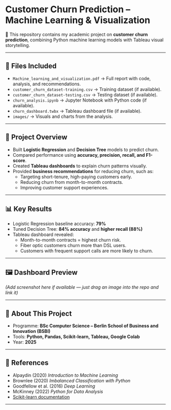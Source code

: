 # Customer Churn Prediction – Machine Learning & Visualization  

📄 This repository contains my academic project on **customer churn prediction**, combining Python machine learning models with Tableau visual storytelling.  

---

## 📂 Files Included  
- `Machine_learning_and_visualization.pdf` → Full report with code, analysis, and recommendations.  
- `customer_churn_dataset-training.csv` → Training dataset (if available).  
- `customer_churn_dataset-testing.csv` → Testing dataset (if available).  
- `churn_analysis.ipynb` → Jupyter Notebook with Python code (if available).  
- `churn_dashboard.twbx` → Tableau dashboard file (if available).  
- `images/` → Visuals and charts from the analysis.  

---

## 🚀 Project Overview  
- Built **Logistic Regression** and **Decision Tree** models to predict churn.  
- Compared performance using **accuracy, precision, recall, and F1-score**.  
- Created **Tableau dashboards** to explain churn patterns visually.  
- Provided **business recommendations** for reducing churn, such as:  
  - Targeting short-tenure, high-paying customers early.  
  - Reducing churn from month-to-month contracts.  
  - Improving customer support experiences.  

---

## 📊 Key Results  
- Logistic Regression baseline accuracy: **79%**  
- Tuned Decision Tree: **84% accuracy** and **higher recall (88%)**  
- Tableau dashboard revealed:  
  - Month-to-month contracts = highest churn risk.  
  - Fiber optic customers churn more than DSL users.  
  - Customers with frequent support calls are more likely to churn.  

---

## 🖼️ Dashboard Preview  
*(Add screenshot here if available — just drag an image into the repo and link it)*  

---

## 🏫 About This Project  
- Programme: **BSc Computer Science – Berlin School of Business and Innovation (BSBI)**  
- Tools: **Python, Pandas, Scikit-learn, Tableau, Google Colab**  
- Year: **2025**  

---

## 🔗 References  
- Alpaydin (2020) *Introduction to Machine Learning*  
- Brownlee (2020) *Imbalanced Classification with Python*  
- Goodfellow et al. (2016) *Deep Learning*  
- McKinney (2022) *Python for Data Analysis*  
- [Scikit-learn documentation](https://scikit-learn.org/)  

---

